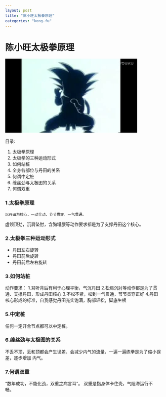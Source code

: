 ```yaml
---
layout: post
title: "陈小旺太极拳原理"
categories: "kong-fu"
---
```

# 陈小旺太极拳**原理**
![alt text](/public/images/wukong.png "Wu kong")

目录:

 1. 太极拳原理
 2. 太极拳的三种运动形式
 3. 如何站桩
 4. 全身各部位与丹田的关系
 5. 何谓中定桩
 6. 缠丝劲与太极图的关系
 7. 何谓双重

### 1.太极拳原理

	以丹田为核心，一动全动，节节贯穿，一气贯通。

虚领顶劲，沉肩坠肘，含胸塌腰等动作要求都是为了支撑丹田这个核心。


### 2.太极拳三种运动形式

* 丹田左右旋转
* 丹田前后旋转
* 丹田前后左右旋转

### 3.如何站桩

动作要求：
  1.耳听背后有利于心理平衡，气沉丹田
  2.松肩沉肘等动作都是为了贯通、支撑丹田，形成丹田核心
  3.不松不紧，松到一气贯通，节节贯穿正好
  4.丹田核心形成的标准，自我感觉丹田充实饱满，胸部轻松，脚底生根

### 5.中定桩
任何一定开合节点都可以中定桩。

### 6.缠丝劲与太极图的关系
不丢不顶，丢和顶都会产生误差，会减少内气的流量，一遍一遍练拳是为了缩小误差，逐步增加
内气。

### 7.何谓双重
“数年成功，不能化劲，双重之病言耳”。
双重是指身体卡住壳，气阻滞运行不畅。
